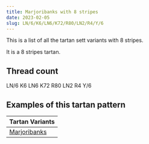 ```yaml
---
title: Marjoribanks with 8 stripes
date: 2023-02-05
slug: LN/6/K6/LN6/K72/R80/LN2/R4/Y/6
---
```

This is a list of all the tartan sett variants with 8 stripes.

It is a 8 stripes tartan.


## Thread count
LN/6 K6 LN6 K72 R80 LN2 R4 Y/6

## Examples of this tartan pattern

| Tartan Variants |
|---------------|
| [Marjoribanks](/variants/ln/6/k6/ln6/k72/r80/ln2/r4/y/6-k000000-lne0e0e0-rc00000-yf0c000)||
